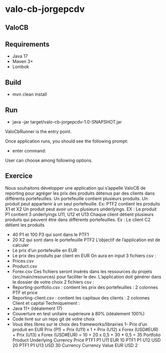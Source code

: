 # valo-cb-jorgepcdv

## ValoCB

## Requirements

* Java 17
* Maven 3+
* Lombok

## Build
* mvn clean install

## Run
* java -jar target/valo-cb-jorgepcdv-1.0-SNAPSHOT.jar

ValoCbRunner is the entry point.

Once application runs, you should see the following prompt:

* enter command: 

User can choose among following options.




## Exercice 
Nous souhaitons développer une application qui s’appelle ValoCB de reporting pour agréger les
prix des produits détenus par des clients dans différents portefeuilles.
Un portefeuille contient plusieurs produits. Un produit peut appartenir à un seul portefeuille.
Ex: PTF2 contient les produits X1 et X2
Un produit peut avoir un ou plusieurs underlyings.
EX : Le produit P1 contient 3 underlyings U11, U12 et U13
Chaque client détient plusieurs produits qui peuvent être dans différents portefeuilles.
Ex : Le client C2 détient les produits
- 40 P1 et 100 P3 qui sont dans le PTF1
- 20 X2 qui sont dans le portefeuille PTF2
L’objectif de l’application est de calculer
- Le prix d’un portefeuille en EUR
- Le prix des produits par client en EUR
On aura en input 3 fichiers csv :
- Prices.csv
- Product.csv
- Forex.csv
Ces fichiers seront insérés dans les ressources du projets (src/main/resources) pour faciliter le
dev.
L’application doit générer dans le dossier de votre choix 2 fichiers csv :
- Reporting-portfolio.csv : contient les prix des portefeuilles : 2 colonnes PTF et price
- Reporting-client.csv : contient les capitaux des clients : 2 colonnes Client et capital
Techniquement :
- Java 11+ (idéalement 17)
- Couverture en test unitaire supérieure à 80% (idéalement 100%)
- Code livré sur un repo git de votre choix
- Vous êtes libres sur le choix des frameworks/librairies
1- Prix d’un produit en EUR
Prix (P1) = Prix (U11) x 1 + Prix (U12) x Forex (USD#EUR) + Prix (U13) x Forex (USD#EUR)
= 10 + 20 x 0,5 + 30 * 0,5
= 35
Portfolio Product Underlying Currency Price
PTF1 P1 U11 EUR 10
PTF1 P1 U12 USD 20
PTF1 P1 U13 USD 30
Currency Currency Value
EUR USD 2
